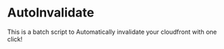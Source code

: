# AutoInvalidate
This is a batch script to Automatically invalidate your cloudfront with one click!
